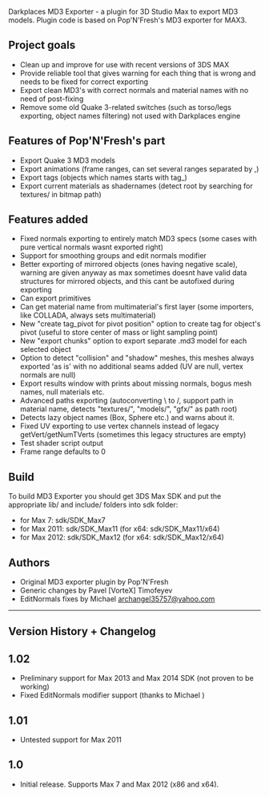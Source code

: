 Darkplaces MD3 Exporter - a plugin for 3D Studio Max to export MD3 models.
Plugin code is based on Pop'N'Fresh's MD3 exporter for MAX3.

Project goals
------
- Clean up and improve for use with recent versions of 3DS MAX
- Provide reliable tool that gives warning for each thing that is wrong and needs to be fixed for correct exporting
- Export clean MD3's with correct normals and material names with no need of post-fixing
- Remove some old Quake 3-related switches (such as torso/legs exporting, object names filtering) not used with Darkplaces engine

Features of Pop'N'Fresh's part
------
- Export Quake 3 MD3 models
- Export animations (frame ranges, can set several ranges separated by ,)
- Export tags (objects which names starts with tag_)
- Export current materials as shadernames (detect root by searching for textures/ in bitmap path)

Features added
------
- Fixed normals exporting to entirely match MD3 specs (some cases with pure vertical normals wasnt exported right)
- Support for smoothing groups and edit normals modifier
- Better exporting of mirrored objects (ones having negative scale), warning are given anyway as max sometimes doesnt have valid data structures for mirrored objects, and this cant be autofixed during exporting
- Can export primitives
- Can get material name from multimaterial's first layer (some importers, like COLLADA, always sets multimaterial)
- New "create tag_pivot for pivot position" option to create tag for object's pivot (useful to store center of mass or light sampling point)
- New "export chunks" option to export separate .md3 model for each selected object
- Option to detect "collision" and "shadow" meshes, this meshes always exported 'as is' with no additional seams added (UV are null, vertex normals are null)
- Export results window with prints about missing normals, bogus mesh names, null materials etc.
- Advanced paths exporting (autoconverting \ to /, support path in material name, detects "textures/", "models/", "gfx/" as path root)
- Detects lazy object names (Box, Sphere etc.) and warns about it.
- Fixed UV exporting to use vertex channels instead of legacy getVert/getNumTVerts (sometimes this legacy structures are empty)
- Test shader script output
- Frame range defaults to 0

Build
------
To build MD3 Exporter you should get 3DS Max SDK and put the appropriate lib/ and include/ folders into sdk folder:
- for Max 7: sdk/SDK_Max7
- for Max 2011: sdk/SDK_Max11 (for x64: sdk/SDK_Max11/x64)
- for Max 2012: sdk/SDK_Max12 (for x64: sdk/SDK_Max12/x64)

Authors
------
- Original MD3 exporter plugin by Pop'N'Fresh
- Generic changes by Pavel [VorteX] Timofeyev
- EditNormals fixes by Michael <archangel35757@yahoo.com>

--------------------------------------------------------------------------------
 Version History + Changelog
--------------------------------------------------------------------------------

1.02
------
- Preliminary support for Max 2013 and Max 2014 SDK (not proven to be working)
- Fixed EditNormals modifier support (thanks to Michael <Archangel35757>)

1.01
------
- Untested support for Max 2011

1.0
------
- Initial release. Supports Max 7 and Max 2012 (x86 and x64).